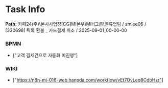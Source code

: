 # Task Info

**Path:** 카페24(주)\본사사업장\[CG]MI본부\MIH그룹\밸류업팀 / smlee06 / [330698] 틱톡 환불 _ 카드결제 취소 / 2025-09-01_00-00-00

### BPMN
- ["고객 결제건으로 자동화 미진행"]

### WIKI
- ["https://n8n-mi-016-web.hanpda.com/workflow/vEt7OvLeq8CdbHzr"]


